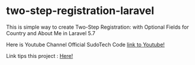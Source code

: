 # two-step-registration-laravel
This is simple way to create Two-Step Registration: with Optional Fields for Country and About Me in Laravel 5.7

Here is Youtube Channel Official SudoTech Code [link to Youtube!](https://www.youtube.com/channel/UCXVtKLT_tbjJzcWVoybzKQw?)

Link tips this project : [Here!](https://youtu.be/NgZzhtUMEwk)